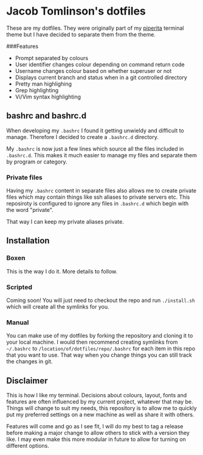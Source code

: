 # Jacob Tomlinson's dotfiles

These are my dotfiles. They were originally part of my [piperita][1] terminal theme but I have decided to separate them from the theme.

###Features
* Prompt separated by colours
* User identifier changes colour depending on command return code
* Username changes colour based on whether superuser or not
* Displays current branch and status when in a git controlled directory
* Pretty man highlighing
* Grep highlighting
* Vi/Vim syntax highlighting

## bashrc and bashrc.d

When developing my `.bashrc` I found it getting unwieldy and difficult to manage. Therefore I decided to create a `.bashrc.d` directory.

My `.bashrc` is now just a few lines which source all the files included in `.bashrc.d`. This makes it much easier to manage my files and separate them by program or category.

### Private files

Having my `.bashrc` content in separate files also allows me to create private files which may contain things like ssh aliases to private servers etc. This reposiroty is configured to ignore any files in `.bashrc.d` which begin with the word "private".

That way I can keep my private aliases private.

## Installation

### Boxen

This is the way I do it. More details to follow.

### Scripted

Coming soon! You will just need to checkout the repo and run `./install.sh` which will create all the symlinks for you.

### Manual

You can make use of my dotfiles by forking the repository and cloning it to your local machine. I would then recommend creating symlinks from `~/.bashrc` to `/location/of/dotfiles/repo/.bashrc` for each item in this repo that you want to use. That way when you change things you can still track the changes in git.

## Disclaimer
This is how I like my terminal. Decisions about colours, layout, fonts and features are often influenced by my current project, whatever that may be. Things will change to suit my needs, this repository is to allow me to quickly put my preferred settings on a new machine as well as share it with others.

Features will come and go as I see fit, I will do my best to tag a release before making a major change to allow others to stick with a version they like. I may even make this more modular in future to allow for turning on different options.


[1]: https://github.com/jacobtomlinson/terminal-piperita
